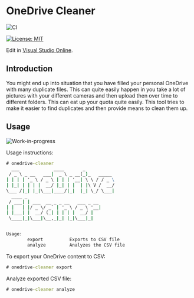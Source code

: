 # OneDrive Cleaner

![CI](https://github.com/JanneMattila/onedrive-cleaner/workflows/CI/badge.svg?branch=master)

[![License: MIT](https://img.shields.io/badge/License-MIT-yellow.svg)](https://opensource.org/licenses/MIT)

Edit in [Visual Studio Online](https://online.visualstudio.com/environments/new?name=quizmaker&repo=JanneMattila/onedrive-cleaner).

## Introduction

You might end up into situation that you have filled your
personal OneDrive with many duplicate files. This can
quite easily happen in you take a lot of pictures with
your different cameras and then upload then over time
to different folders. This can eat up your quota quite
easily. This tool tries to make it easier to find duplicates
and then provide means to clean them up.

## Usage

![Work-in-progress](https://img.shields.io/badge/warning-work%20in%20progress-red)

Usage instructions:

```cmd
# onedrive-cleaner
  ___             ____       _
 / _ \ _ __   ___|  _ \ _ __(_)_   _____
| | | | '_ \ / _ \ | | | '__| \ \ / / _ \
| |_| | | | |  __/ |_| | |  | |\ V /  __/
\___ /|_| |_|\___|____/|_|  |_| \_/ \___|
  ____ _
 / ___| | ___  __ _ _ __   ___ _ __
| |   | |/ _ \/ _` | '_ \ / _ \ '__|
| |___| |  __/ (_| | | | |  __/ |
 \____|_|\___|\__,_|_| |_|\___|_|


Usage:
        export          Exports to CSV file
        analyze         Analyzes the CSV file
```

To export your OneDrive content to CSV:

```cmd
# onedrive-cleaner export
```

Analyze exported CSV file:

```cmd
# onedrive-cleaner analyze
```
